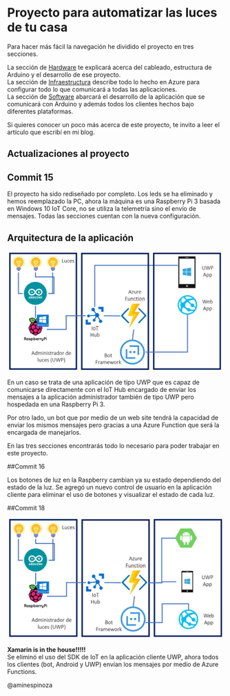 # Proyecto para automatizar las luces de tu casa

Para hacer más fácil la navegación he dividido el proyecto en tres secciones.

La sección de [Hardware](https://github.com/aminespinoza/Control-casa/tree/master/Hardware) te explicará acerca del cableado, estructura de Arduino y el desarrollo de ese proyecto.  
La sección de [Infraestructura](https://github.com/aminespinoza/Control-casa/tree/master/Infraestructura) describe todo lo hecho en Azure para configurar todo lo que comunicará a todas las aplicaciones.  
La sección de [Software](https://github.com/aminespinoza/Control-casa/tree/master/Software) abarcará el desarrollo de la aplicación que se comunicará con Arduino y además todos los clientes hechos bajo diferentes plataformas.

Si quieres conocer un poco más acerca de este proyecto, te invito a leer el artículo que escribí en mi blog.

## Actualizaciones al proyecto

## Commit 15

El proyecto ha sido rediseñado por completo. Los leds se ha eliminado y hemos reemplazado la PC, ahora la máquina es una Raspberry Pi 3 basada en Windows 10 IoT Core, no se utiliza la telemetría sino el envío de mensajes. Todas las secciones cuentan con la nueva configuración.

## Arquitectura de la aplicación

<img src="Assets/Arquitectura.JPG"/>

En un caso se trata de una aplicación de tipo UWP que es capaz de comunicarse directamente con el IoT Hub encargado de enviar los mensajes a la aplicación administrador también de tipo UWP pero hospedada en una Raspberry Pi 3.

Por otro lado, un bot que por medio de un web site tendrá la capacidad de enviar los mismos mensajes pero gracias a una Azure Function que será la encargada de manejarlos.

En las tres secciones encontrarás todo lo necesario para poder trabajar en este proyecto.

##Commit 16

Los botones de luz en la Raspberry cambian ya su estado dependiendo del estado de la luz.
Se agregó un nuevo control de usuario en la aplicación cliente para eliminar el uso de botones y visualizar el estado de cada luz.

##Commit 18

<img src="Assets/Arquitectura18.JPG"/>

**Xamarin is in the house!!!!!**  
Se eliminó el uso del SDK de IoT en la aplicación cliente UWP, ahora todos los clientes (bot, Android y UWP) envían los mensajes por medio de Azure Functions.

@aminespinoza
